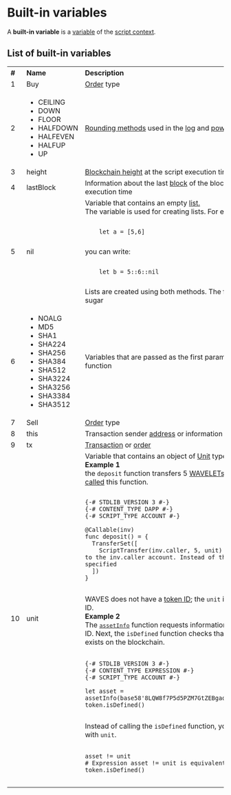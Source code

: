 # Built-in variables

A **built-in variable** is a [variable](/en/ride/variables) of the [script context](/en/ride/script/script-context).

## List of built-in variables
<table style="width:100%">
  <tr>
    <th align="left">#</th>
    <th align="left">Name</th>
    <th align="left">Description</th>
  </tr>
  <tr>
    <td>1</td>
    <td>Buy</td>
    <td><a href="/blockchain/order.md">Order</a> type</td>
  </tr>
  <tr>
    <td>2</td>
    <td>
      <ul>
        <li>CEILING</li>
        <li>DOWN</li>
        <li>FLOOR</li>
        <li>HALFDOWN</li>
        <li>HALFEVEN</li>
        <li>HALFUP</li>
        <li>UP</li>
      </ul>
    </td>
    <td>
      <a href="/ride/functions/built-in-functions/math-functions.md">Rounding methods</a> used in the <a href="/ride/functions/built-in-functions/math-functions.md">log</a> and <a href="/ride/functions/built-in-functions/math-functions.md">pow</a> functions
    </td>
  </tr>
  <tr>
    <td>3</td>
    <td>height</td>
    <td><a href="/blockchain/blockchain/blockchain-height.md">Blockchain height</a> at the script execution time</td>
  </tr>
  <tr>
    <td>4</td>
    <td>lastBlock</td>
    <td>Information about the last <a href="/blockchain/block.md">block</a> of the blockchain at the script execution time</td>
  </tr>
  <tr>
    <td>5</td>
    <td>nil</td>
    <td>Variable that contains an empty <a href="/ride/data-types/list.md">list.</a><br>The variable is used for creating lists. For example, instead of:<br>
<pre>
<code class=“lang-ride”>
    let a = [5,6]
</code>
</pre>
    you can write:
<pre>
<code class=“lang-ride”>
    let b = 5::6::nil
</code>
</pre>
      Lists are created using both methods. The first method is a syntactic sugar      
    </td>
  </tr>
  <tr>
    <td>6</td>
    <td>
      <ul>
        <li>NOALG</li>
        <li>MD5</li>
        <li>SHA1</li>
        <li>SHA224</li>
        <li>SHA256</li>
        <li>SHA384</li>
        <li>SHA512</li>
        <li>SHA3224</li>
        <li>SHA3256</li>
        <li>SHA3384</li>
        <li>SHA3512</li>
      </ul>
    </td>
    <td>
      Variables that are passed as the first parameter to the <a href="/ride/functions/built-in-functions/verification-functions.md">rsaVerify</a> function
    </td>
  </tr>
  <tr>
    <td>7</td>
    <td>Sell</td>
    <td><a href="/blockchain/order.md">Order</a> type</td>
  </tr>
  <tr>
    <td>8</td>
    <td>this</td>
    <td>Transaction sender <a href="/blockchain/account/address.md">address</a> or information about the <a href="/blockchain/token.md">token</a></td>
  </tr>
  <tr>
    <td>9</td>
    <td>tx</td>
    <td><a href="/blockchain/transaction.md">Transaction</a> or <a href="/blockchain/order.md">order</a></td>
  </tr>
  <tr>
    <td>10</td>
    <td>unit</td>
    <td>Variable that contains an object of <a href="/ride/data-types/unit.md">Unit</a> type.<br><b>Example 1</b><br> the <code>deposit</code> function transfers 5 <a href="/blockchain/token/wavelet.md">WAVELETs</a> to the account, that <a href="/ride/functions/callable-function.md">called</a> this function.

<pre>
<code class=“lang-ride”>
{-# STDLIB_VERSION 3 #-}
{-# CONTENT_TYPE DAPP #-}
{-# SCRIPT_TYPE ACCOUNT #-}

@Callable(inv)
func deposit() = {
  TransferSet([
    ScriptTransfer(inv.caller, 5, unit) # Transfer 5 WAVELETs to the inv.caller account. Instead of the token ID the unit is specified
  ])
}
</code>
</pre>

WAVES does not have a <a href="/blockchain/token/token-id.md">token ID</a>; the <code>unit</code> is passed instead of the ID.<br><b>Example 2</b><br>The <a href="/ride/functions/built-in-functions/blockchain-functions.md"><tt>assetInfo</tt></a> function requests information about the token by its ID. Next, the <code>isDefined</code> function checks that a token with this ID exists on the blockchain.
<pre>
<code class=“lang-ride”>
{-# STDLIB_VERSION 3 #-}
{-# CONTENT_TYPE EXPRESSION #-}
{-# SCRIPT_TYPE ACCOUNT #-}

let asset = assetInfo(base58'8LQW8f7P5d5PZM7GtZEBgaqRPGSzS3DfPuiXrURJ4AJS')
token.isDefined()
</code>
</pre>
Instead of calling the <code>isDefined</code> function, you may use the equality with <code>unit</code>.
<pre>
<code class=“lang-ride”>
asset != unit
# Expression asset != unit is equivalent to the expression token.isDefined()
</code>
</pre>
  </td>
  </tr>
</table>

